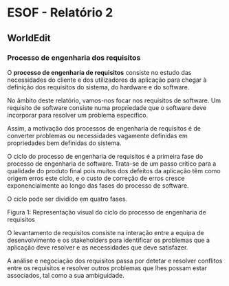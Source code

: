 # ESOF - Relatório 2
## WorldEdit

### Processo de engenharia dos requisitos

O __processo de engenharia de requisitos__ consiste no estudo das necessidades do cliente e dos utilizadores da aplicação para chegar à
definição dos requisitos do sistema, do hardware e do software.

No âmbito deste relatório, vamos-nos focar nos requisitos de software. Um requisito de software consiste numa propriedade que o software
deve incorporar para resolver um problema específico.

Assim, a motivação dos processos de engenharia de requisitos é de converter problemas ou necessidades vagamente definidas em propriedades
bem definidas do sistema.

O ciclo do processo de engenharia de requisitos é a primeira fase do processo de engenharia de software. Trata-se de um passo crítico
para a qualidade do produto final pois muitos dos defeitos da aplicação têm como origem erros este ciclo, e o custo de correção de erros
cresce exponencialmente ao longo das fases do processo de software.

O ciclo pode ser dividido em quatro fases. 

Figura 1: Representação visual do ciclo do processo de engenharia de requisitos

O levantamento de requisitos consiste na interação entre a equipa de desenvolvimento e os stakeholders para identificar os problemas que a
aplicação deve resolver e as necessidades que deve satisfazer.

A análise e negociação dos requisitos passa por detetar e resolver conflitos entre os requisitos e resolver outros problemas que lhes
possam estar associados, tal como a sua ambiguidade.
